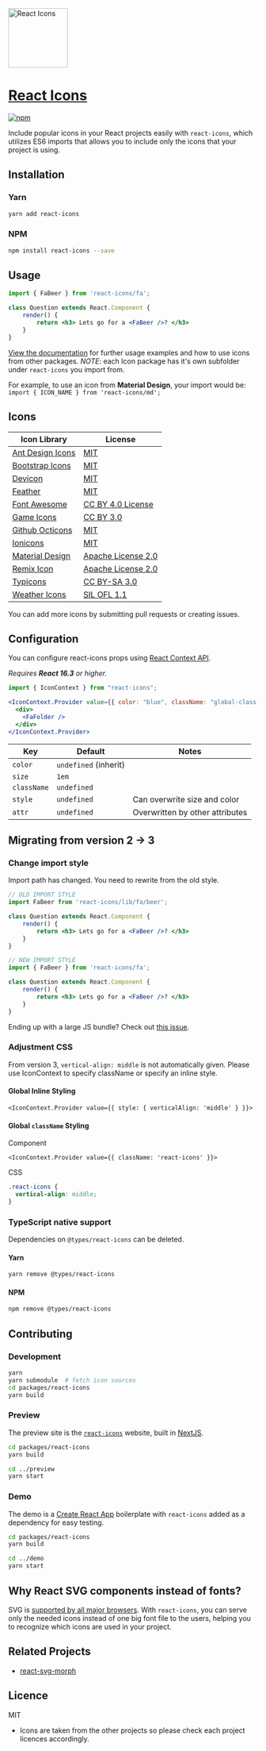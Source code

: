 <img src="https://rawgit.com/gorangajic/react-icons/master/react-icons.svg" width="120" alt="React Icons">

# [React Icons](https://react-icons.netlify.com)

[![npm][npm-image]][npm-url]

[npm-image]: https://img.shields.io/npm/v/react-icons.svg?style=flat-square
[npm-url]: https://www.npmjs.com/package/react-icons

Include popular icons in your React projects easily with `react-icons`, which utilizes ES6 imports that allows you to include only the icons that your project is using.

## Installation

### Yarn
```bash
yarn add react-icons
```

### NPM
```bash
npm install react-icons --save
```

## Usage

```jsx
import { FaBeer } from 'react-icons/fa';

class Question extends React.Component {
    render() {
        return <h3> Lets go for a <FaBeer />? </h3>
    }
}
```

[View the documentation](https://react-icons.netlify.com) for further usage examples and how to use icons from other packages. *NOTE*: each Icon package has it's own subfolder under `react-icons` you import from.

For example, to use an icon from **Material Design**, your import would be: `import { ICON_NAME } from 'react-icons/md';`

## Icons

| Icon Library                                                  | License                                                                                   |
| ------------------------------------------------------------- | ----------------------------------------------------------------------------------------- |
| [Ant Design Icons](https://ant.design/components/icon/)       | [MIT](https://github.com/ant-design/ant-design-icons/blob/master/LICENSE)                 |
| [Bootstrap Icons](https://icons.getbootstrap.com/)            | [MIT](https://github.com/twbs/icons/blob/master/LICENSE.md)                               |
| [Devicon](https://konpa.github.io/devicon/)                   | [MIT](https://github.com/konpa/devicon/blob/master/LICENSE)                               |
| [Feather](https://feathericons.com/)                          | [MIT](https://github.com/feathericons/feather/blob/master/LICENSE)                        |
| [Font Awesome](https://fontawesome.com/)                      | [CC BY 4.0 License](https://github.com/FortAwesome/Font-Awesome/blob/master/LICENSE.txt)  |
| [Game Icons](https://game-icons.net/)                         | [CC BY 3.0](https://github.com/game-icons/icons/blob/master/license.txt)                  |
| [Github Octicons](https://octicons.github.com/)               | [MIT](https://github.com/primer/octicons/blob/master/LICENSE)                             |
| [Ionicons](https://ionicons.com/)                             | [MIT](https://github.com/ionic-team/ionicons/blob/master/LICENSE)                         |
| [Material Design](https://material.io/resources/icons/)       | [Apache License 2.0](https://github.com/google/material-design-icons/blob/master/LICENSE) |
| [Remix Icon](https://remixicon.com/)                          | [Apache License 2.0](https://github.com/Remix-Design/RemixIcon/blob/master/License)       |
| [Typicons](http://s-ings.com/typicons/)                       | [CC BY-SA 3.0](https://creativecommons.org/licenses/by-sa/3.0/)                           |
| [Weather Icons](https://erikflowers.github.io/weather-icons/) | [SIL OFL 1.1](http://scripts.sil.org/OFL)                                                 |

You can add more icons by submitting pull requests or creating issues.

## Configuration

You can configure react-icons props using [React Context API](https://reactjs.org/docs/context.html).

_Requires **React 16.3** or higher._

```jsx
import { IconContext } from "react-icons";

<IconContext.Provider value={{ color: "blue", className: "global-class-name" }}>
  <div>
    <FaFolder />
  </div>
</IconContext.Provider>
```

| Key         | Default               | Notes                           |
| ----------- | --------------------- | ------------------------------- |
| `color`     | `undefined` (inherit) |                                 |
| `size`      | `1em`                 |                                 |
| `className` | `undefined`           |                                 |
| `style`     | `undefined`           | Can overwrite size and color    |
| `attr`      | `undefined`           | Overwritten by other attributes |

## Migrating from version 2 -> 3

### Change import style

Import path has changed. You need to rewrite from the old style.

```jsx
// OLD IMPORT STYLE
import FaBeer from 'react-icons/lib/fa/beer';

class Question extends React.Component {
    render() {
        return <h3> Lets go for a <FaBeer />? </h3>
    }
}
```

```jsx
// NEW IMPORT STYLE
import { FaBeer } from 'react-icons/fa';

class Question extends React.Component {
    render() {
        return <h3> Lets go for a <FaBeer />? </h3>
    }
}
```

Ending up with a large JS bundle? Check out [this issue](https://github.com/react-icons/react-icons/issues/154).

### Adjustment CSS

From version 3, `vertical-align: middle` is not automatically given. Please use IconContext to specify className or specify an inline style.

#### Global Inline Styling

```tsx
<IconContext.Provider value={{ style: { verticalAlign: 'middle' } }}>
```

#### Global `className` Styling

Component

```tsx
<IconContext.Provider value={{ className: 'react-icons' }}>
```

CSS

```css
.react-icons {
  vertical-align: middle;
}
```

### TypeScript native support

Dependencies on `@types/react-icons` can be deleted.

#### Yarn
```bash
yarn remove @types/react-icons
```

#### NPM
```bash
npm remove @types/react-icons
```

## Contributing

### Development

```bash
yarn
yarn submodule  # fetch icon sources
cd packages/react-icons
yarn build
```

### Preview
The preview site is the [`react-icons`](https://react-icons.netlify.com/) website, built in [NextJS](https://nextjs.org/).

```bash
cd packages/react-icons
yarn build

cd ../preview
yarn start
```

### Demo
The demo is a [Create React App](https://create-react-app.dev/) boilerplate with `react-icons` added as a dependency for easy testing.

```bash
cd packages/react-icons
yarn build

cd ../demo
yarn start
```

## Why React SVG components instead of fonts?

SVG is [supported by all major browsers](http://caniuse.com/#search=svg). With `react-icons`, you can serve only the needed icons instead of one big font file to the users, helping you to recognize which icons are used in your project.

## Related Projects

- [react-svg-morph](https://github.com/gorangajic/react-svg-morph/)

## Licence

MIT

- Icons are taken from the other projects so please check each project licences accordingly.
